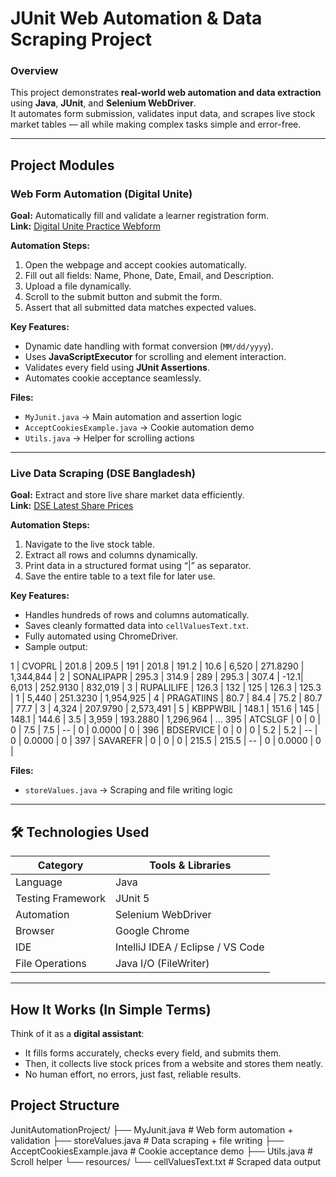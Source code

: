 # JUnit Web Automation & Data Scraping Project

### Overview
This project demonstrates **real-world web automation and data extraction** using **Java**, **JUnit**, and **Selenium WebDriver**.  
It automates form submission, validates input data, and scrapes live stock market tables — all while making complex tasks simple and error-free.

---

##  Project Modules

###  Web Form Automation (Digital Unite)
**Goal:** Automatically fill and validate a learner registration form.  
**Link:** [Digital Unite Practice Webform](https://www.digitalunite.com/practice-webform-learners)

**Automation Steps:**
1. Open the webpage and accept cookies automatically.  
2. Fill out all fields: Name, Phone, Date, Email, and Description.  
3. Upload a file dynamically.  
4. Scroll to the submit button and submit the form.  
5. Assert that all submitted data matches expected values.

**Key Features:**
- Dynamic date handling with format conversion (`MM/dd/yyyy`).  
- Uses **JavaScriptExecutor** for scrolling and element interaction.  
- Validates every field using **JUnit Assertions**.  
- Automates cookie acceptance seamlessly.  

**Files:**  
- `MyJunit.java` → Main automation and assertion logic  
- `AcceptCookiesExample.java` → Cookie automation demo  
- `Utils.java` → Helper for scrolling actions  

---

###  Live Data Scraping (DSE Bangladesh)
**Goal:** Extract and store live share market data efficiently.  
**Link:** [DSE Latest Share Prices](https://dsebd.org/latest_share_price_scroll_by_value.php)

**Automation Steps:**
1. Navigate to the live stock table.  
2. Extract all rows and columns dynamically.  
3. Print data in a structured format using “|” as separator.  
4. Save the entire table to a text file for later use.

**Key Features:**
- Handles hundreds of rows and columns automatically.  
- Saves cleanly formatted data into `cellValuesText.txt`.  
- Fully automated using ChromeDriver.  
- Sample output:


1 | CVOPRL      | 201.8 | 209.5 | 191   | 201.8 | 191.2 | 10.6 | 6,520     | 271.8290 | 1,344,844 |
2 | SONALIPAPR  | 295.3 | 314.9 | 289   | 295.3 | 307.4 | -12.1| 6,013     | 252.9130 | 832,019   |
3 | RUPALILIFE  | 126.3 | 132   | 125   | 126.3 | 125.3 | 1    | 5,440     | 251.3230 | 1,954,925 |
4 | PRAGATIINS  | 80.7  | 84.4  | 75.2  | 80.7  | 77.7  | 3    | 4,324     | 207.9790 | 2,573,491 |
5 | KBPPWBIL    | 148.1 | 151.6 | 145   | 148.1 | 144.6 | 3.5  | 3,959     | 193.2880 | 1,296,964 |
...
395 | ATCSLGF    | 0     | 0     | 0     | 7.5   | 7.5   | --   | 0         | 0.0000   | 0         |
396 | BDSERVICE  | 0     | 0     | 0     | 5.2   | 5.2   | --   | 0         | 0.0000   | 0         |
397 | SAVAREFR   | 0     | 0     | 0     | 215.5 | 215.5 | --   | 0         | 0.0000   | 0         |




**Files:**  
- `storeValues.java` → Scraping and file writing logic  

---

## 🛠 Technologies Used
| Category | Tools & Libraries |
|----------|------------------|
| Language | Java |
| Testing Framework | JUnit 5 |
| Automation | Selenium WebDriver |
| Browser | Google Chrome |
| IDE | IntelliJ IDEA / Eclipse / VS Code |
| File Operations | Java I/O (FileWriter) |

---
##  How It Works (In Simple Terms)
Think of it as a **digital assistant**:  
- It fills forms accurately, checks every field, and submits them.  
- Then, it collects live stock prices from a website and stores them neatly.  
- No human effort, no errors, just fast, reliable results.



##  Project Structure
JunitAutomationProject/
├── MyJunit.java              # Web form automation + validation
├── storeValues.java          # Data scraping + file writing
├── AcceptCookiesExample.java # Cookie acceptance demo
├── Utils.java                # Scroll helper
└── resources/
    └── cellValuesText.txt    # Scraped data output






